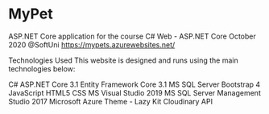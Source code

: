 # MyPet
 ASP.NET Core application for the course C# Web - ASP.NET Core October 2020 @SoftUni
 https://mypets.azurewebsites.net/
 
 Technologies Used
This website is designed and runs using the main technologies below:

C#
ASP.NET Core 3.1
Entity Framework Core 3.1
MS SQL Server
Bootstrap 4
JavaScript
HTML5
CSS
MS Visual Studio 2019
MS SQL Server Management Studio 2017
Microsoft Azure
Theme - Lazy Kit
Cloudinary API
